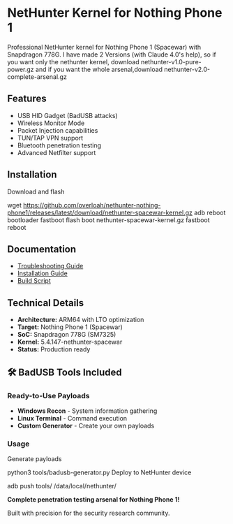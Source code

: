 # NetHunter Kernel for Nothing Phone 1

Professional NetHunter kernel for Nothing Phone 1 (Spacewar) with Snapdragon 778G.
I have made 2 Versions (with Claude 4.0's help), so if you want only the nethunter kernel, download nethunter-v1.0-pure-power.gz and if you want the whole arsenal,download nethunter-v2.0-complete-arsenal.gz

## Features
- USB HID Gadget (BadUSB attacks)
- Wireless Monitor Mode  
- Packet Injection capabilities
- TUN/TAP VPN support
- Bluetooth penetration testing
- Advanced Netfilter support

## Installation

Download and flash

wget https://github.com/overloah/nethunter-nothing-phone1/releases/latest/download/nethunter-spacewar-kernel.gz
adb reboot bootloader
fastboot flash boot nethunter-spacewar-kernel.gz
fastboot reboot

## Documentation
- [Troubleshooting Guide](docs/TROUBLESHOOTING.md)
- [Installation Guide](docs/INSTALLATION.md)  
- [Build Script](scripts/build-kernel.sh)

## Technical Details
- **Architecture:** ARM64 with LTO optimization
- **Target:** Nothing Phone 1 (Spacewar)
- **SoC:** Snapdragon 778G (SM7325)
- **Kernel:** 5.4.147-nethunter-spacewar
- **Status:** Production ready

## 🛠️ **BadUSB Tools Included**

### Ready-to-Use Payloads
- **Windows Recon** - System information gathering
- **Linux Terminal** - Command execution
- **Custom Generator** - Create your own payloads

### Usage

Generate payloads

python3 tools/badusb-generator.py
Deploy to NetHunter device

adb push tools/ /data/local/nethunter/

**Complete penetration testing arsenal for Nothing Phone 1!**

Built with precision for the security research community.
